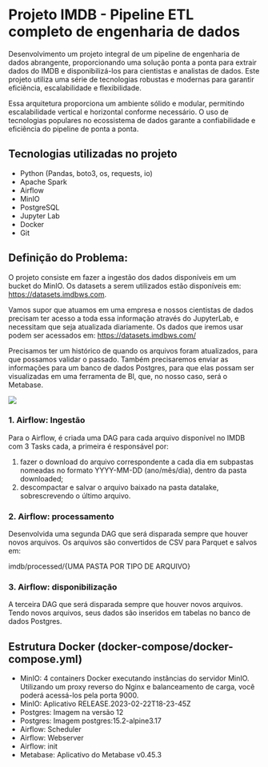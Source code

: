 # Projeto IMDB - Pipeline ETL completo de engenharia de dados

Desenvolvimento um projeto integral de um pipeline de engenharia de dados abrangente, proporcionando uma solução ponta a ponta para extrair dados do IMDB e disponibilizá-los para cientistas e analistas de dados. Este projeto utiliza uma série de tecnologias robustas e modernas para garantir eficiência, escalabilidade e flexibilidade.

Essa arquitetura proporciona um ambiente sólido e modular, permitindo escalabilidade vertical e horizontal conforme necessário. O uso de tecnologias populares no ecossistema de dados garante a confiabilidade e eficiência do pipeline de ponta a ponta.

## Tecnologias utilizadas no projeto
* Python (Pandas, boto3, os, requests, io)
* Apache Spark
* Airflow
* MinIO
* PostgreSQL
* Jupyter Lab
* Docker
* Git

## Definição do Problema:

O projeto consiste em fazer a ingestão dos dados disponíveis em um bucket do MinIO. Os datasets a serem utilizados estão disponíveis em: https://datasets.imdbws.com.

Vamos supor que atuamos em uma empresa e nossos cientistas de dados precisam ter acesso a toda essa informação através do JupyterLab, e necessitam que seja atualizada diariamente. Os dados que iremos usar podem ser acessados em: https://datasets.imdbws.com/

Precisamos ter um histórico de quando os arquivos foram atualizados, para que possamos validar o passado. Também precisaremos enviar as informações para um banco de dados Postgres, para que elas possam ser visualizadas em uma ferramenta de Bl, que, no nosso caso, será o Metabase.

<img src="https://i.imgur.com/BT1zBEa.jpeg">

### 1. Airflow: Ingestão

Para o Airflow, é criada uma DAG para cada arquivo disponível no IMDB com 3 Tasks cada, a primeira é responsável por:

1. fazer o download do arquivo correspondente a cada dia em subpastas nomeadas no formato YYYY-MM-DD (ano/mês/dia), dentro da pasta downloaded;
2. descompactar e salvar o arquivo baixado na pasta datalake, sobrescrevendo o último arquivo.

### 2. Airflow: processamento

Desenvolvida uma segunda DAG que será disparada sempre que houver novos arquivos. Os arquivos são convertidos de CSV para Parquet e salvos em:

imdb/processed/{UMA PASTA POR TIPO DE ARQUIVO}

### 3. Airflow: disponibilização

A terceira DAG que será disparada sempre que houver novos arquivos. Tendo novos arquivos, seus dados são inseridos em tabelas no banco de dados Postgres.

## Estrutura Docker (docker-compose/docker-compose.yml)

* MinIO: 4 containers Docker executando instâncias do servidor MinIO. Utilizando um proxy reverso do Nginx e balanceamento de carga, você poderá acessá-los pela porta 9000.
* MinIO: Aplicativo RELEASE.2023-02-22T18-23-45Z
* Postgres: Imagem na versão 12
* Postgres: Imagem postgres:15.2-alpine3.17
* Airflow: Scheduler
* Airflow: Webserver
* Airflow: init
* Metabase: Aplicativo do Metabase v0.45.3


